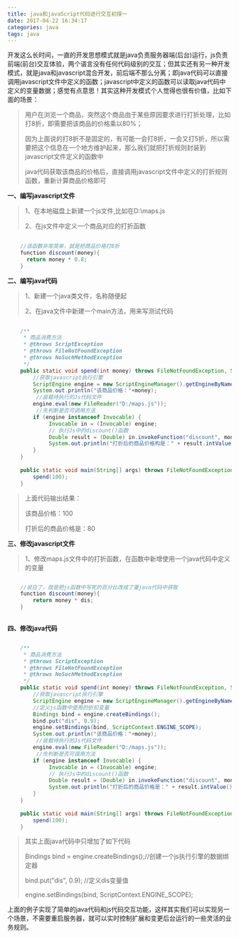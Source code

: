 ```yaml
---
title: java和javaScript代码进行交互初探一
date: 2017-04-22 16:34:17
categories: java
tags: java
---
```

开发这么长时间，一直的开发思想模式就是java负责服务器端(后台)运行，js负责前端(前台)交互体验，两个语言没有任何代码级别的交互；但其实还有另一种开发模式，就是java和javascript混合开发，前后端不那么分离；即java代码可以直接调用javascript文件中定义的函数；javascript中定义的函数可以读取java代码中定义的变量数据；感觉有点意思！其实这种开发模式个人觉得也很有价值，比如下面的场景：

>用户在浏览一个商品，突然这个商品由于某些原因要求进行打折处理，比如打8折，即需要把该商品的价格乘以80%；
>
>因为上面说的打8折不是固定的，有可能一会打8折，一会又打5折，所以需要把这个信息在一个地方维护起来，那么我们就把打折规则封装到javascript文件定义的函数中
>
>java代码获取该商品的价格后，直接调用javascript文件中定义的打折规则函数，重新计算商品价格即可
>

**一、编写javascript文件**

>1、在本地磁盘上新建一个js文件,比如在D:\maps.js
>
>2、在js文件中定义一个商品对应的打折函数

```java
	
	//该函数非常简单，就是把商品价格打8折
	function discount(money){
      return money * 0.8;
    }

```

**二、编写java代码**

>1、新建一个java类文件，名称随便起
> 
>2、在java文件中新建一个main方法，用来写测试代码
>
```java
	
	/**
	 * 商品消费方法
	 * @throws ScriptException 
	 * @throws FileNotFoundException 
	 * @throws NoSuchMethodException 
	 */
	public static void spend(int money) throws FileNotFoundException, ScriptException, NoSuchMethodException{
		//获取javascript执行引擎
		ScriptEngine engine = new ScriptEngineManager().getEngineByName("javascript"); 
        System.out.println("该商品价格："+money);
         //装载待执行的Js代码文件
        engine.eval(new FileReader("D:/maps.js"));
         //先判断是否可调用方法
        if (engine instanceof Invocable) {
             Invocable in = (Invocable) engine;
             // 执行Js中的discount()函数
             Double result = (Double) in.invokeFunction("discount", money);
             System.out.println("打折后的商品价格构是：" + result.intValue());
        }
	}
	
	public static void main(String[] args) throws FileNotFoundException, ScriptException, NoSuchMethodException{
		spend(100);
	}

```

>上面代码输出结果：
>
>该商品价格：100
>
>打折后的商品价格是：80


**三、修改javascript文件**

>1、修改maps.js文件中的打折函数，在函数中新增使用一个java代码中定义的变量
>
```java

	//说白了，就是把js函数中写死的百分比改成了重java代码中获取
	function discount(money){
     	return money * dis;
	}
	
```

**四、修改java代码**

```java

	/**
	 * 商品消费方法
	 * @throws ScriptException 
	 * @throws FileNotFoundException 
	 * @throws NoSuchMethodException 
	 */
	public static void spend(int money) throws FileNotFoundException, ScriptException, NoSuchMethodException{
		//获取javascript执行引擎
		ScriptEngine engine = new ScriptEngineManager().getEngineByName("javascript"); 
		//定义js函数中使用的折扣变量
		Bindings bind = engine.createBindings();
		bind.put("dis", 0.9);
		engine.setBindings(bind, ScriptContext.ENGINE_SCOPE);
        System.out.println("该商品价格："+money);
         //装载待执行的Js代码文件
        engine.eval(new FileReader("D:/maps.js"));
         //先判断是否可调用方法
        if (engine instanceof Invocable) {
             Invocable in = (Invocable) engine;
             // 执行Js中的discount()函数
             Double result = (Double) in.invokeFunction("discount", money);
             System.out.println("打折后的商品价格是：" + result.intValue());
        }
	}
	
	public static void main(String[] args) throws FileNotFoundException, ScriptException, NoSuchMethodException{
		spend(100);
	}


```

>其实上面java代码中只增加了如下代码
>
>Bindings bind = engine.createBindings();//创建一个js执行引擎的数据绑定器
>
>bind.put("dis", 0.9); //定义dis变量值
>
>engine.setBindings(bind, ScriptContext.ENGINE_SCOPE);
> 

上面的例子实现了简单的java代码和js代码交互功能，这样其实我们可以实现另一个场景，不需要重启服务器，就可以实时控制扩展和变更后台运行的一些灵活的业务规则。
